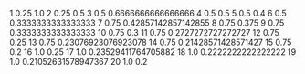 1	0.25	1.0
2	0.25	0.5
3	0.5	0.6666666666666666
4	0.5	0.5
5	0.5	0.4
6	0.5	0.3333333333333333
7	0.75	0.42857142857142855
8	0.75	0.375
9	0.75	0.3333333333333333
10	0.75	0.3
11	0.75	0.2727272727272727
12	0.75	0.25
13	0.75	0.23076923076923078
14	0.75	0.21428571428571427
15	0.75	0.2
16	1.0	0.25
17	1.0	0.23529411764705882
18	1.0	0.2222222222222222
19	1.0	0.21052631578947367
20	1.0	0.2
